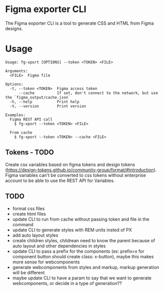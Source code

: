 Figma exporter CLI
=======================

The Figma exporter CLI is a tool to generate CSS and HTML from Figma designs.

# Usage

```
Usage: fg-xport [OPTIONS] --token <TOKEN> <FILE>

Arguments:
  <FILE>  Figma file

Options:
  -t, --token <TOKEN>  Figma access token
      --cache          If set, don't connect to the network, but use the `figma_output/cache.json`
  -h, --help           Print help
  -V, --version        Print version

Examples:
  Figma REST API call
    $ fg-xport --token <TOKEN> <FILE>

  From cache
    $ fg-xport --token <TOKEN> --cache <FILE>
```

## Tokens - TODO
Create css variables based on figma tokens and design tokens (https://design-tokens.github.io/community-group/format/#introduction).
Figma variables can't be converted to css tokens without enterprise account to be able to use the REST API for Variables.

## TODO
- format css files
- create html files
- update CLI to run from cache without passing token and file in the command
- update CLI to generate styles with REM units insted of PX
- add auto layout styles
- create children styles, childrean need to know the parent because of auto layout and other dependencies in styles
- update CLI to pass a prefix for the components (ex: prefix=x for component button should create class: x-button), maybe this makes more sense for webcomponents
- generate webcomponents from styles and markup, markup generation will be different
- maybe update CLI to have a param to say that we want to generate webcomponents, or decide in a type of generation??
